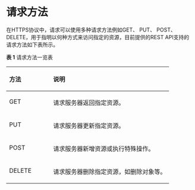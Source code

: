 # 请求方法<a name="dli_02_0003"></a>

在HTTPS协议中，请求可以使用多种请求方法例如GET、 PUT、 POST、 DELETE，用于指明以何种方式来访问指定的资源，目前提供的REST API支持的请求方法如下表所示。

**表 1**  请求方法一览表

<a name="table1679894691812"></a>
<table><thead align="left"><tr id="row12798194611818"><th class="cellrowborder" valign="top" width="27%" id="mcps1.2.3.1.1"><p id="p1479834691815"><a name="p1479834691815"></a><a name="p1479834691815"></a>方法</p>
</th>
<th class="cellrowborder" valign="top" width="73%" id="mcps1.2.3.1.2"><p id="p8799946181810"><a name="p8799946181810"></a><a name="p8799946181810"></a>说明</p>
</th>
</tr>
</thead>
<tbody><tr id="row279944621818"><td class="cellrowborder" valign="top" width="27%" headers="mcps1.2.3.1.1 "><p id="p1579944615188"><a name="p1579944615188"></a><a name="p1579944615188"></a>GET</p>
</td>
<td class="cellrowborder" valign="top" width="73%" headers="mcps1.2.3.1.2 "><p id="p177992464184"><a name="p177992464184"></a><a name="p177992464184"></a>请求服务器返回指定资源。</p>
</td>
</tr>
<tr id="row197998466186"><td class="cellrowborder" valign="top" width="27%" headers="mcps1.2.3.1.1 "><p id="p1779954617184"><a name="p1779954617184"></a><a name="p1779954617184"></a>PUT</p>
</td>
<td class="cellrowborder" valign="top" width="73%" headers="mcps1.2.3.1.2 "><p id="p137994466182"><a name="p137994466182"></a><a name="p137994466182"></a>请求服务器更新指定资源。</p>
</td>
</tr>
<tr id="row18799134601812"><td class="cellrowborder" valign="top" width="27%" headers="mcps1.2.3.1.1 "><p id="p18799104651815"><a name="p18799104651815"></a><a name="p18799104651815"></a>POST</p>
</td>
<td class="cellrowborder" valign="top" width="73%" headers="mcps1.2.3.1.2 "><p id="p107991746131815"><a name="p107991746131815"></a><a name="p107991746131815"></a>请求服务器新增资源或执行特殊操作。</p>
</td>
</tr>
<tr id="row479944661815"><td class="cellrowborder" valign="top" width="27%" headers="mcps1.2.3.1.1 "><p id="p0799104619182"><a name="p0799104619182"></a><a name="p0799104619182"></a>DELETE</p>
</td>
<td class="cellrowborder" valign="top" width="73%" headers="mcps1.2.3.1.2 "><p id="p47994468184"><a name="p47994468184"></a><a name="p47994468184"></a>请求服务器删除指定资源，如删除对象等。</p>
</td>
</tr>
</tbody>
</table>

